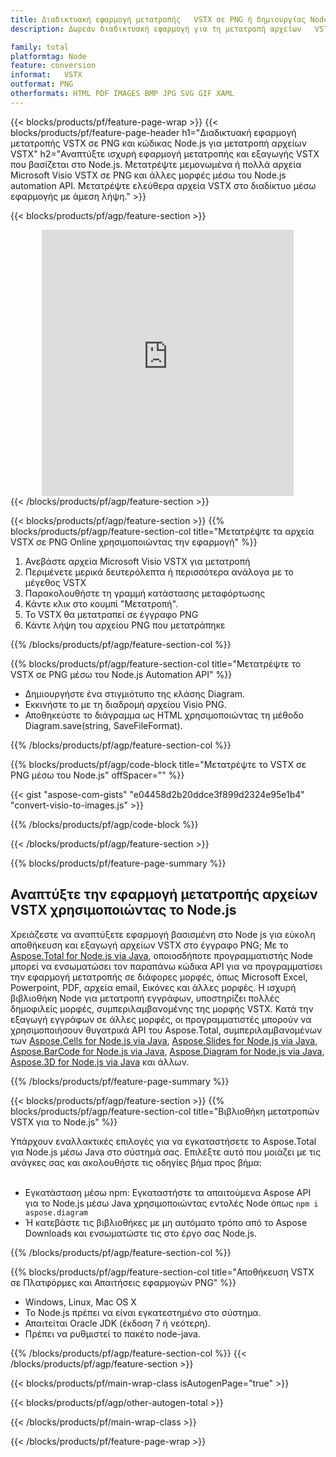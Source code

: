 ```yaml
---
title: Διαδικτυακή εφαρμογή μετατροπής   VSTX σε PNG ή δημιουργίας Node.js για μετατροπή αρχείων   VSTX
description: Δωρεάν διαδικτυακή εφαρμογή για τη μετατροπή αρχείων   VSTX σε PNG. Κώδικας βιβλιοθήκης μετατροπών Node.js για έγγραφα του Microsoft Visio   VSTX.  

family: total
platformtag: Node
feature: conversion
informat:   VSTX
outformat: PNG
otherformats: HTML PDF IMAGES BMP JPG SVG GIF XAML
---
```

{{< blocks/products/pf/feature-page-wrap >}}
{{< blocks/products/pf/feature-page-header h1="Διαδικτυακή εφαρμογή μετατροπής   VSTX σε PNG και κώδικας Node.js για μετατροπή αρχείων   VSTX" h2="Αναπτύξτε ισχυρή εφαρμογή μετατροπής και εξαγωγής   VSTX που βασίζεται στο Node.js.  Μετατρέψτε μεμονωμένα ή πολλά αρχεία Microsoft Visio   VSTX σε PNG και άλλες μορφές μέσω του Node.js automation API.  Μετατρέψτε ελεύθερα αρχεία   VSTX στο διαδίκτυο μέσω εφαρμογής με άμεση λήψη." >}}


{{< blocks/products/pf/agp/feature-section >}}

<div class="container-fluid agp-content bg-white aboutfile box-1 vh100 section nopbtm">
<div class=container>
<div class=row>
<div class="demobox tc col-md-12 padding-0" align="center">

<iframe title="Δωρεάν διαδικτυακή εφαρμογή μετατροπής   VSTX σε PNG" style="border: none; height: 426px;" scrolling="no" src="https://total-conversion-app-65z5r2lp.k8s.dynabic.com/?to=png&from=  vstx" id="child-iframe" width="80%"></iframe>

</div></div>
</div></div>
{{< /blocks/products/pf/agp/feature-section >}}


{{< blocks/products/pf/agp/feature-section >}}
{{% blocks/products/pf/agp/feature-section-col title="Μετατρέψτε τα αρχεία   VSTX σε PNG Online χρησιμοποιώντας την εφαρμογή" %}}

1. Ανεβάστε αρχεία Microsoft Visio   VSTX για μετατροπή
1. Περιμένετε μερικά δευτερόλεπτα ή περισσότερα ανάλογα με το μέγεθος   VSTX
1. Παρακολουθήστε τη γραμμή κατάστασης μεταφόρτωσης
1. Κάντε κλικ στο κουμπί "Μετατροπή".
1. Το   VSTX θα μετατραπεί σε έγγραφο PNG
1. Κάντε λήψη του αρχείου PNG που μετατράπηκε

{{% /blocks/products/pf/agp/feature-section-col %}}

{{% blocks/products/pf/agp/feature-section-col title="Μετατρέψτε το   VSTX σε PNG μέσω του Node.js Automation API" %}}

- Δημιουργήστε ένα στιγμιότυπο της κλάσης Diagram.
- Εκκινήστε το με τη διαδρομή αρχείου Visio PNG.
- Αποθηκεύστε το διάγραμμα ως HTML χρησιμοποιώντας τη μέθοδο Diagram.save(string, SaveFileFormat).

{{% /blocks/products/pf/agp/feature-section-col %}}

{{% blocks/products/pf/agp/code-block title="Μετατρέψτε το   VSTX σε PNG μέσω του Node.js" offSpacer="" %}}

{{< gist "aspose-com-gists" "e04458d2b20ddce3f899d2324e95e1b4" "convert-visio-to-images.js" >}}

{{% /blocks/products/pf/agp/code-block %}}

{{< /blocks/products/pf/agp/feature-section >}}

{{% blocks/products/pf/feature-page-summary %}}

<h2>Αναπτύξτε την εφαρμογή μετατροπής αρχείων   VSTX χρησιμοποιώντας το Node.js</h2>

Χρειάζεστε να αναπτύξετε εφαρμογή βασισμένη στο Node js για εύκολη αποθήκευση και εξαγωγή αρχείων   VSTX στο έγγραφο PNG;  Με το [Aspose.Total for Node.js via Java](https://products.aspose.com/total/el/nodejs-java/), οποιοσδήποτε προγραμματιστής Node μπορεί να ενσωματώσει τον παραπάνω κώδικα API για να προγραμματίσει την εφαρμογή μετατροπής σε διάφορες μορφές, όπως Microsoft Excel, Powerpoint, PDF, αρχεία email, Εικόνες και άλλες μορφές.  Η ισχυρή βιβλιοθήκη Node για μετατροπή εγγράφων, υποστηρίζει πολλές δημοφιλείς μορφές, συμπεριλαμβανομένης της μορφής   VSTX.  Κατά την εξαγωγή εγγράφων σε άλλες μορφές, οι προγραμματιστές μπορούν να χρησιμοποιήσουν θυγατρικά API του Aspose.Total, συμπεριλαμβανομένων των [Aspose.Cells for Node.js via Java](https://products.aspose.com/cells/el/nodejs-java/), [Aspose.Slides for Node.js via Java](https://products.aspose.com/slides/el/nodejs-java/), [Aspose.BarCode for Node.js via Java](https://products.aspose.com/barcode/el/nodejs-java/), [Aspose.Diagram for Node.js via Java](https://products.aspose.com/diagram/el/nodejs-java/), [Aspose.3D for Node.js via Java](https://products.aspose.com/3d/el/nodejs-java/) και άλλων.  
 
 

{{% /blocks/products/pf/feature-page-summary %}}

{{< blocks/products/pf/agp/feature-section >}}
{{% blocks/products/pf/agp/feature-section-col title="Βιβλιοθήκη μετατροπών   VSTX για το Node.js" %}}

Υπάρχουν εναλλακτικές επιλογές για να εγκαταστήσετε το Aspose.Total για Node.js μέσω Java στο σύστημά σας.  Επιλέξτε αυτό που μοιάζει με τις ανάγκες σας και ακολουθήστε τις οδηγίες βήμα προς βήμα:<br /><br />

- Εγκατάσταση μέσω npm: Εγκαταστήστε τα απαιτούμενα Aspose API για το Node.js μέσω Java χρησιμοποιώντας εντολές Node όπως ```npm i aspose.diagram```
- Ή κατεβάστε τις βιβλιοθήκες με μη αυτόματο τρόπο από το Aspose Downloads και ενσωματώστε τις στο έργο σας Node.js.

{{% /blocks/products/pf/agp/feature-section-col %}}

{{% blocks/products/pf/agp/feature-section-col title="Αποθήκευση   VSTX σε Πλατφόρμες και Απαιτήσεις εφαρμογών PNG" %}}

- Windows, Linux, Mac OS X
- Το Node.js πρέπει να είναι εγκατεστημένο στο σύστημα.
- Απαιτείται Oracle JDK (έκδοση 7 ή νεότερη).
- Πρέπει να ρυθμιστεί το πακέτο node-java.

{{% /blocks/products/pf/agp/feature-section-col %}}
{{< /blocks/products/pf/agp/feature-section >}}

{{< blocks/products/pf/main-wrap-class isAutogenPage="true" >}}

{{< blocks/products/pf/agp/other-autogen-total >}}

{{< /blocks/products/pf/main-wrap-class >}}

{{< /blocks/products/pf/feature-page-wrap >}}